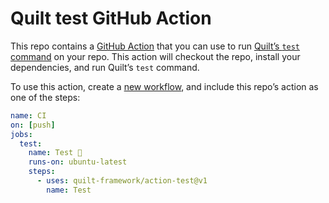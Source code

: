 # Quilt test GitHub Action

This repo contains a [GitHub Action](https://github.com/features/actions) that you can use to run [Quilt’s `test` command](https://github.com/lemonmade/quilt/blob/main/documentation/features/testing.md) on your repo. This action will checkout the repo, install your dependencies, and run Quilt’s `test` command.

To use this action, create a [new workflow](https://docs.github.com/en/actions/quickstart#creating-your-first-workflow), and include this repo’s action as one of the steps:

```yml
name: CI
on: [push]
jobs:
  test:
    name: Test 🧪
    runs-on: ubuntu-latest
    steps:
      - uses: quilt-framework/action-test@v1
        name: Test
```
